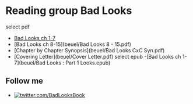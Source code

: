 # Reading group Bad Looks
select pdf
- [Bad Looks ch 1-7](beuel/Bad-Looks-1-25.pdf)
- [Bad Looks ch 8-15](beuel/Bad Looks 8 - 15.pdf)
- [Chapter by Chapter Synopsis](beuel/Bad Looks CxC Syn.pdf)
- [Covering Letter](beuel/Cover Letter.pdf)
select epub
-[Bad Looks ch 1-7](beuel/Bad Looks : Part 1 Looks.epub)
## Follow me
- [![twitter.com/BadLooksBook](https://img.shields.io:/twitter/follow/BadLooksBook?style=social)](https://twitter.com/BadLooksBook)
